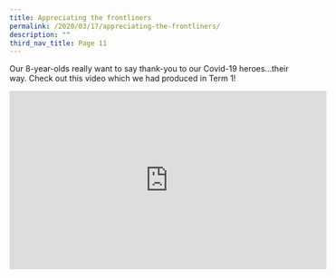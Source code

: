 ```yaml
---
title: Appreciating the frontliners
permalink: /2020/03/17/appreciating-the-frontliners/
description: ""
third_nav_title: Page 11
---
```


<p>Our 8-year-olds really want to say thank-you to our Covid-19 heroes&hellip;their way. Check out this video which we had produced in Term 1!</p>
<p><iframe src="https://www.youtube.com/embed/LFHBLIMXzv0" width="560" height="315" frameborder="0" allowfullscreen="allowfullscreen" data-mce-fragment="1"></iframe></p>